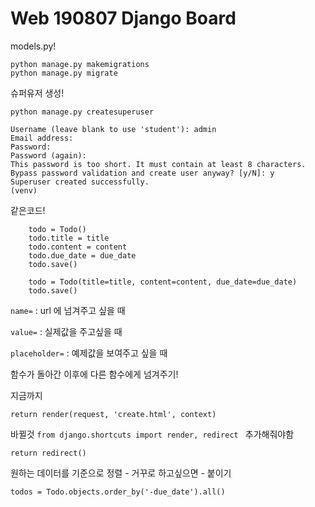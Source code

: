 # Web 190807 Django Board

models.py!

```git
python manage.py makemigrations
python manage.py migrate
```



슈퍼유저 생성!

`python manage.py createsuperuser`

```git
Username (leave blank to use 'student'): admin
Email address:
Password:
Password (again):
This password is too short. It must contain at least 8 characters.
Bypass password validation and create user anyway? [y/N]: y
Superuser created successfully.
(venv)
```



같은코드!

```
    todo = Todo()
    todo.title = title
    todo.content = content
    todo.due_date = due_date
    todo.save()
```

```
    todo = Todo(title=title, content=content, due_date=due_date)
    todo.save()
```



`name=` : url 에 넘겨주고 싶을 때

`value=` : 실제값을 주고싶을 때

`placeholder=` : 예제값을 보여주고 싶을 때



함수가 돌아간 이후에 다른 함수에게 넘겨주기!

지금까지

```
return render(request, 'create.html', context)
```

바뀔것 `from django.shortcuts import render, redirect ` 추가해줘야함

```
return redirect()
```



원하는 데이터를 기준으로 정렬 - 거꾸로 하고싶으면 - 붙이기

`todos = Todo.objects.order_by('-due_date').all()`

